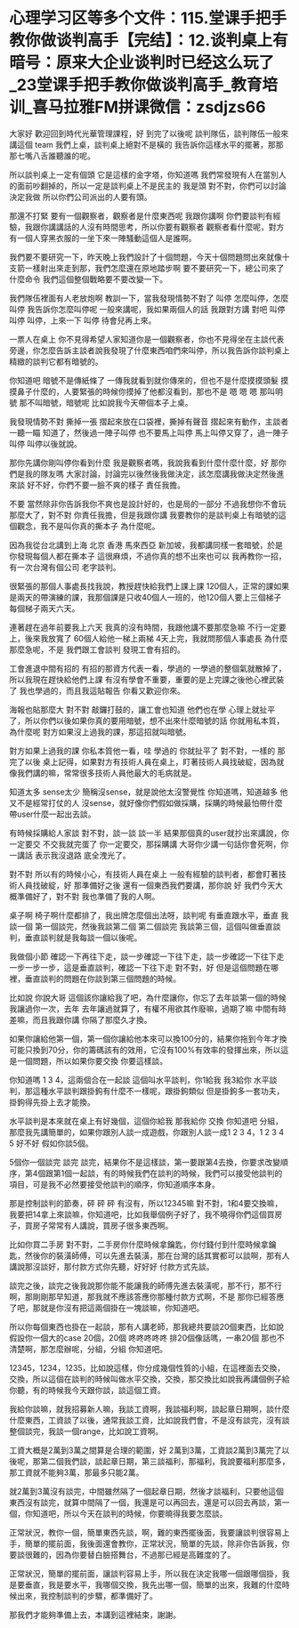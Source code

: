 # 心理学习区等多个文件：115.堂课手把手教你做谈判高手【完结】：12.谈判桌上有暗号：原来大企业谈判时已经这么玩了_23堂课手把手教你做谈判高手_教育培训_喜马拉雅FM拼课微信：zsdjzs66

大家好 歡迎回到時代光華管理課程，好 到完了以後呢 談判隊伍，談判隊伍一般來講這個 team 我們上桌，談判桌上絕對不是橫的 我告訴你這樣水平的擺著，那那那七嘴八舌誰聽誰的呢。

所以談判桌上一定有個頭 它是這樣的金字塔，你知道嗎 我們常發現有人在當別人的面前吵翻掉的，所以一定是談判桌上不是民主的 我是頭 對不對，你們可以討論決定我做 所以你們公司派出的人要有頭。

那還不打緊 要有一個觀察者，觀察者是什麼東西呢 我跟你講啊 你們要談判有經驗，我跟你講講話的人沒有時間思考，所以你要有觀察者 觀察者看什麼呢，對方有一個人穿黑衣服的一坐下來一陣騷動這個人是誰啊。

我們要不要研究一下，昨天晚上我們設計了十個問題，今天十個問題問出來就像十支箭一樣射出來走到那，我們怎麼還在原地踏步啊 要不要研究一下，總公司來了什麼命令 我們這個整個戰略要不要改變一下。

我們隊伍裡面有人老放炮啊 教訓一下，當我發現情勢不對了 叫停 怎麼叫停，怎麼叫停 我告訴你怎麼叫停呢 一般來講呢，我如果兩個人的話 我跟對方講 對吧 叫停 叫停 叫停，上來一下 叫停 待會兒再上來。

一票人在桌上 你不見得希望人家知道你是一個觀察者，你也不見得坐在主談代表旁邊，你怎麼告訴主談者說我發現了什麼東西咱們來叫停，所以我告訴你談判桌上精緻的談判它都有暗號的。

你知道吧 暗號不是傳紙條了 一傳我就看到就你傳來的，但也不是什麼摸摸頭髮 摸摸鼻子什麼的，人要緊張的時候你摸掉了他都沒看到，那也不是 嗯 嗯 嗯 那叫明號 那不叫暗號，暗號呢 比如說我今天帶個本子上桌。

我發現情勢不對 撕掉一張 摺起來放在口袋裡，撕掉有聲音 摺起來有動作，主談者一聽一瞄 知道了，然後過一陣子叫停 也不要馬上叫停 馬上叫停又穿了，過一陣子叫停 叫停以後就說。

那你先講你剛叫停你看到什麼 我是觀察者嗎，我說我看到什麼什麼什麼，好 那你們是我的隊友嗎 大家討論，討論完以後然後我做決定，該怎麼講我做決定然後進來談 好不好，你們不要一臉不爽的樣子 責任我擔。

不要 當然除非你告訴我你不爽也是設計好的，也是局的一部分 不過我想你不會玩那麼大了，對不對 你責任我擔，但是我跟你講 我要教你的是談判桌上有暗號的這個觀念，我不是叫你真的撕本子 為什麼呢。

因為我從台北講到上海 北京 香港 馬來西亞 新加坡，我都講同樣一套暗號，於是你發現每個人都在撕本子 這很麻煩，不過你真的想不出來也可以 我再教你一招，有一次台灣有個公司 老字談判。

很緊張的那個人事處長找我說，教授趕快給我們上課上課 120個人，正常的課如果是兩天的帶演練的課，我那個課是只收40個人一班的，他120個人要上三個梯子 每個梯子兩天六天。

連著趕在過年前要我上六天 我真的沒有時間，我跟他講不要那麼急嘛 不行一定要上，後來我放寬了 60個人給他一梯上兩梯 4天上完，我就問那個人事處長 為什麼那麼急呢，不是 我們跟工會談判 發現工會有招的。

工會進退中間有招的 有招的那資方代表一看，學過的 一學過的整個氣就散掉了，所以我現在趕快給他們上課 有沒有學會不重要，重要的是上完課之後他心裡武裝了 我也學過的，而且我這貼報告 你看又歡迎你來。

海報也貼那麼大 對不對 敲鑼打鼓的，讓工會也知道 他們也在學 心理上就扯平了，所以你們以後如果你真的要用暗號，想不出來什麼暗號的話 你就用私本質，為什麼呢 對方如果沒上過我的課，那這招就叫暗號。

對方如果上過我的課 你私本質他一看，哇 學過的 你就扯平了 對不對，一樣的 那完了以後 桌上記得，如果對方有技術人員在桌上，盯著技術人員找破綻，因為就像我們講的嘛，常常很多技術人員他最大的毛病就是。

知道太多 sense太少 簡稱沒sense，就是說他太沒警覺性 你知道嗎，知道越多 他又不是經常打仗的人 沒sense，就好像你們假如做採購，採購的時候最怕帶什麼 帶user什麼一起出去談。

有時候採購給人家談 對不對，談一談 談一半 結果那個真的user就抄出來講說，你一定要交 不交我就完蛋了 你一定要交，那採購講 大哥你少講一句話你會死啊，你一講話 表示我沒退路 底全洩光了。

對不對 所以有的時候小心，有技術人員在桌上 一般有經驗的談判者，都會盯著技術人員找破綻，好 那準備好之後 還有一個東西我們要講，那你說 好 我們今天大概準備好了，對不對 我也準備了我的人啊。

桌子啊 椅子啊什麼都排了，我出牌怎麼個出法呀，談判呢 有垂直跟水平，垂直 我談一個 第一個談完，然後我談第二個 第二個談完 我談第三個，這個叫做垂直談判，垂直談判就是我每談一個以後呢。

我做個小節 確認一下再往下走，談一步確認一下往下走，談一步確認一下往下走 一步一步一步，這是垂直談判，確認一下往下走 對不對，好 但是這個問題在哪裡，垂直談判的問題在你談到第三個問題的時候。

比如說 你說大哥 這個該你讓給我了吧，為什麼讓你，你忘了去年談第一個的時候 我讓過你一次，去年 去年讓過就算了，有權不用欲其作廢嘛，過期了嘛 中間有時差嘛，而且我跟你講 你隔了那麼久才換。

如果你讓給他第一個，第一個你讓給他本來可以換100分的，結果你拖到今年才換 可能只換到70分，你的籌碼該有的效用，它沒有100%有效率的發揮出來，所以這是一個問題，所以如果你要交換 你要這樣談。

你知道嗎 1 3 4，這兩個合在一起談 這個叫水平談判，你1給我 我3給你 水平談判，那這種水平談判跟掛鉤有什麼不一樣呢，跟掛鉤類似 但是掛鉤多一套功夫，掛鉤得先掛上去才能換。

水平談判是本來就在桌上有好幾個，這個你給我 那我給你 交換 你知道吧 分組，那麼我先講簡單的，如果你跟別人談一成遊戲，你跟別人談一成1 2 3 4，1 2 3 4 5 好不好 假如你談5個。

5個你一個談完 談完 談完，結果你不是這樣談，第一要跟第4去換，你要求改變順序，第4個跟第1個一起談，有的時候我們在談判的時候，我們可以接受他談判的項目，可是我不必然要接受他談判的順序，你知道順序本身。

那是控制談判的節奏，砰 砰 砰 有沒有，所以12345嘛 對不對，1和4要交換嘛，我要把14拿上來談嘛，你知道吧，比如我舉個例子好了，我不曉得你們這個買房子，買房子常常有人講說，買房子很多東西啊。

比如你買二手房 對不對，二手房你什麼時候拿鑰匙，你付錢付到什麼時候拿鑰匙，然後你的裝潢師傅，可以先進去裝潢，那在台灣的話其實都可以談啊，那有人講說那沒談好，那付款方式你先聽，好好好 付款方式先談。

談完之後，談完之後我說那你能不能讓我的師傅先進去裝潢呢，那不行，那不行啊，那剛剛那早知道，那我就不應該答應你那種付款方式啊，不是 那你已經答應了吧，那就是你沒有把這兩個掛在一塊談嘛，你知道吧。

所以你每個東西也掛在一起談，那有人講老師，那我總共要談20個東西，比如說假設你一個大的case 20個，20個 咚咚咚咚咚 排20個像話嗎，一串20個 那也不清楚啊，那怎麼辦呢，分組，分組 你知道吧。

12345，1234，1235，比如說這樣，你分成幾個性質的小組，在這裡面去交換，交換，所以這個在談判的時候叫做水平交換，交換，那交換比如說我再講個例子給你聽，有的時候我今天跟你談，談這個工資。

我給你談嘛，就我招募新人嘛，我談工資啊，我談福利啊，談起章日期啊，談什麼什麼東西，工資談了以後，通常我談工資，比如說我們會，不是沒有談完，沒有談整個談完，我談一個range，比如說工資啊。

工資大概是2萬到3萬之間算是合理的範圍，好 2萬到3萬，工資談2萬到3萬完了以後呢，那第二個我們談，談起章日期，第三談福利，那福利，我說要福利那麼多，那工資就不能夠3萬，那最多只能2萬。

就2萬到3萬沒有談完，中間雖然隔了一個起章日期，然後才談福利，只要他這個東西沒有談完，就算中間隔了一個，我還是可以再回去，還是可以回去再談，第一個，你知道吧，所以今天在談判的時候，你要曉得我要怎麼談。

正常狀況，教你一個，簡單東西先談，啊，難的東西擺後面，我要讓談判很容易上手，簡單的擺前面，我後面還會教你，正常狀況，簡單的先談，除非你告訴我，你要談很難的，因為你要替白臉搭舞台，不過那已經是高難度的了。

正常狀況，簡單的擺前面，讓談判容易上手，所以我在決定我哪一個跟哪個掛，我是要垂直，我是要水平，我哪個交換，我先出哪一個，簡單的出來，我難的什麼時候出來，我控制談判的步驟，都準備好了。

那我們才能夠準備上去，本講到這裡結束，謝謝。